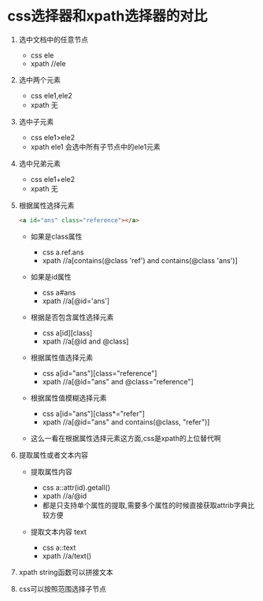 # css选择器和xpath选择器的对比
1. 选中文档中的任意节点
    - css ele
    - xpath //ele

2. 选中两个元素
    - css ele1,ele2
    - xpath 无

3. 选中子元素
    - css ele1>ele2
    - xpath ele1 会选中所有子节点中的ele1元素

4. 选中兄弟元素
    - css ele1+ele2 
    - xpath 无

5. 根据属性选择元素
    ```html
    <a id="ans" class="reference"></a> 
    ```
    - 如果是class属性
        - css a.ref.ans 
        - xpath //a[contains(@class 'ref') and contains(@class 'ans')]
    
    - 如果是id属性
        - css a#ans
        - xpath //a[@id='ans']

    - 根据是否包含属性选择元素
        - css a[id][class]
        - xpath //a[@id and @class]

    - 根据属性值选择元素
        - css a[id="ans"][class="reference"]
        - xpath //a[@id="ans" and @class="reference"]
    
    - 根据属性值模糊选择元素
        - css a[id="ans"][class*="refer"]
        - xpath //a[@id="ans" and contains(@class, "refer")]

    - 这么一看在根据属性选择元素这方面,css是xpath的上位替代啊

6. 提取属性或者文本内容
    - 提取属性内容 <a id="ans" class="reference"></a>
        - css a::attr(id).getall()
        - xpath //a/@id
        - 都是只支持单个属性的提取,需要多个属性的时候直接获取attrib字典比较方便

    - 提取文本内容 <a id="ans">text</a>
        - css a::text
        - xpath //a/text()

7. xpath string函数可以拼接文本
8. css可以按照范围选择子节点


